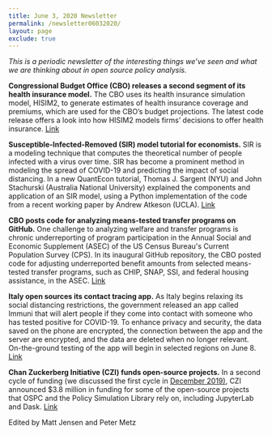 ```yaml
---
title: June 3, 2020 Newsletter
permalink: /newsletter06032020/
layout: page
exclude: true
---
```

*This is a periodic newsletter of the interesting things we’ve seen and what we are thinking about in open source policy analysis.*

**Congressional Budget Office (CBO) releases a second segment of its health insurance model.** The CBO uses its health insurance simulation model, HISIM2, to generate estimates of health insurance coverage and premiums, which are used for the CBO’s budget projections. The latest code release offers a look into how HISIM2 models firms’ decisions to offer health insurance. [Link](https://www.cbo.gov/publication/56303)

**Susceptible-Infected-Removed (SIR) model tutorial for economists.** SIR is a modeling technique that computes the theoretical number of people infected with a virus over time. SIR has become a prominent method in modeling the spread of COVID-19 and predicting the impact of social distancing. In a new QuantEcon tutorial, Thomas J. Sargent (NYU) and John Stachurski (Australia National University) explained the components and application of an SIR model, using a Python implementation of the code from a recent working paper by Andrew Atkeson (UCLA). [Link](https://python.quantecon.org/sir_model.html) 

**CBO posts code for analyzing means-tested transfer programs on GitHub.** One challenge to analyzing welfare and transfer programs is chronic underreporting of program participation in the Annual Social and Economic Supplement (ASEC) of the US Census Bureau's Current Population Survey (CPS). In its inaugural GitHub repository, the CBO posted code for adjusting underreported benefit amounts from selected means-tested transfer programs, such as CHIP, SNAP, SSI, and federal housing assistance, in the ASEC. [Link](https://github.com/US-CBO/means_tested_transfer_imputations)

**Italy open sources its contact tracing app.** As Italy begins relaxing its social distancing restrictions, the government released an app called Immuni that will alert people if they come into contact with someone who has tested positive for COVID-19. To enhance privacy and security, the data saved on the phone are encrypted, the connection between the app and the server are encrypted, and the data are deleted when no longer relevant. On-the-ground testing of the app will begin in selected regions on June 8. [Link](https://github.com/immuni-app/immuni-documentation)

**Chan Zuckerberg Initiative (CZI) funds open-source projects.** In a second cycle of funding (we discussed the first cycle in [December 2019)](https://www.ospc.org/newsletter12042019/), CZI announced $3.8 million in funding for some of the open-source projects that OSPC and the Policy Simulation Library  rely on, including JupyterLab and Dask. [Link](https://chanzuckerberg.com/newsroom/awards-3-8-million-open-source-software-projects-essential-science/?eType=EmailBlastContent&eId=644ff469-f8ce-4cee-8f57-53fcc0f0e0cf)


Edited by Matt Jensen and Peter Metz

<br>

<script style="margin-left:-35px" src="//hello.aei.org/js/forms2/js/forms2.min.js"></script>
<form style="margin-left:-35px" id="mktoForm_1256"></form>
<script style="margin-left:-35px" >MktoForms2.loadForm("//app-sj19.marketo.com", "475-PBQ-971", 1256);</script>
